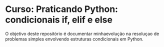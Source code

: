 # Curso: Praticando Python: condicionais if, elif e else
O objetivo deste repositório é documentar minhaevolução na resoluçao de problemas simples envolvendo estruturas condicionais em Python.
